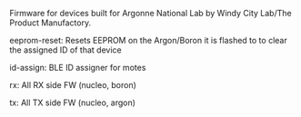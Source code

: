 Firmware for devices built for Argonne National Lab by Windy City Lab/The Product Manufactory. 

eeprom-reset: Resets EEPROM on the Argon/Boron it is flashed to to clear the assigned ID of that device

id-assign: BLE ID assigner for motes

rx: All RX side FW (nucleo, boron)

tx: All TX side FW (nucleo, argon)

